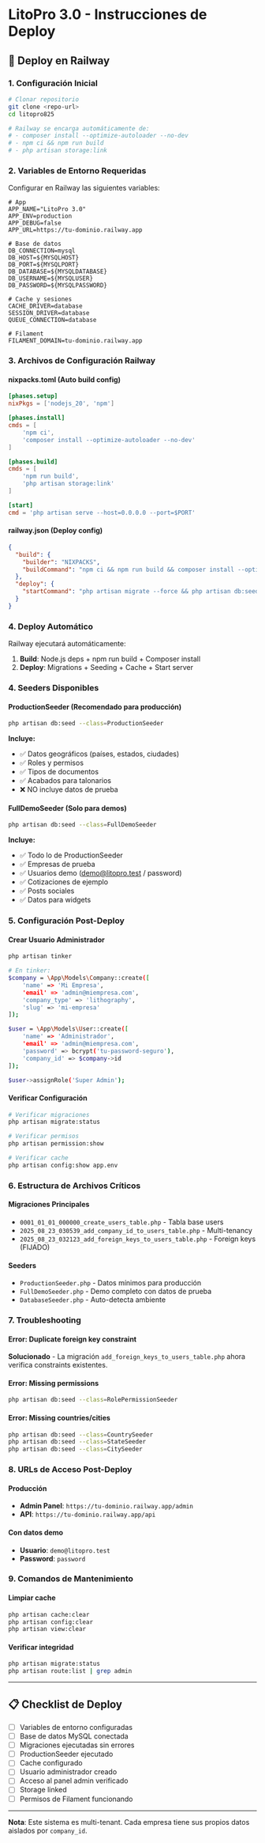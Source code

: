 # LitoPro 3.0 - Instrucciones de Deploy

## 🚀 Deploy en Railway

### 1. Configuración Inicial
```bash
# Clonar repositorio
git clone <repo-url>
cd litopro825

# Railway se encarga automáticamente de:
# - composer install --optimize-autoloader --no-dev
# - npm ci && npm run build
# - php artisan storage:link
```

### 2. Variables de Entorno Requeridas
Configurar en Railway las siguientes variables:

```env
# App
APP_NAME="LitoPro 3.0"
APP_ENV=production
APP_DEBUG=false
APP_URL=https://tu-dominio.railway.app

# Base de datos
DB_CONNECTION=mysql
DB_HOST=${MYSQLHOST}
DB_PORT=${MYSQLPORT}
DB_DATABASE=${MYSQLDATABASE}
DB_USERNAME=${MYSQLUSER}
DB_PASSWORD=${MYSQLPASSWORD}

# Cache y sesiones
CACHE_DRIVER=database
SESSION_DRIVER=database
QUEUE_CONNECTION=database

# Filament
FILAMENT_DOMAIN=tu-dominio.railway.app
```

### 3. Archivos de Configuración Railway

#### nixpacks.toml (Auto build config)
```toml
[phases.setup]
nixPkgs = ['nodejs_20', 'npm']

[phases.install]
cmds = [
    'npm ci',
    'composer install --optimize-autoloader --no-dev'
]

[phases.build]
cmds = [
    'npm run build',
    'php artisan storage:link'
]

[start]
cmd = 'php artisan serve --host=0.0.0.0 --port=$PORT'
```

#### railway.json (Deploy config)
```json
{
  "build": {
    "builder": "NIXPACKS",
    "buildCommand": "npm ci && npm run build && composer install --optimize-autoloader --no-dev"
  },
  "deploy": {
    "startCommand": "php artisan migrate --force && php artisan db:seed --class=ProductionSeeder && php artisan config:cache && php artisan route:cache && php artisan view:cache && php artisan storage:link && php artisan serve --host=0.0.0.0 --port=$PORT"
  }
}
```

### 4. Deploy Automático
Railway ejecutará automáticamente:
1. **Build**: Node.js deps + npm run build + Composer install
2. **Deploy**: Migrations + Seeding + Cache + Start server

### 4. Seeders Disponibles

#### ProductionSeeder (Recomendado para producción)
```bash
php artisan db:seed --class=ProductionSeeder
```
**Incluye:**
- ✅ Datos geográficos (países, estados, ciudades)
- ✅ Roles y permisos
- ✅ Tipos de documentos
- ✅ Acabados para talonarios
- ❌ NO incluye datos de prueba

#### FullDemoSeeder (Solo para demos)
```bash
php artisan db:seed --class=FullDemoSeeder
```
**Incluye:**
- ✅ Todo lo de ProductionSeeder
- ✅ Empresas de prueba
- ✅ Usuarios demo (demo@litopro.test / password)
- ✅ Cotizaciones de ejemplo
- ✅ Posts sociales
- ✅ Datos para widgets

### 5. Configuración Post-Deploy

#### Crear Usuario Administrador
```bash
php artisan tinker

# En tinker:
$company = \App\Models\Company::create([
    'name' => 'Mi Empresa',
    'email' => 'admin@miempresa.com',
    'company_type' => 'lithography',
    'slug' => 'mi-empresa'
]);

$user = \App\Models\User::create([
    'name' => 'Administrador',
    'email' => 'admin@miempresa.com',
    'password' => bcrypt('tu-password-seguro'),
    'company_id' => $company->id
]);

$user->assignRole('Super Admin');
```

#### Verificar Configuración
```bash
# Verificar migraciones
php artisan migrate:status

# Verificar permisos
php artisan permission:show

# Verificar cache
php artisan config:show app.env
```

### 6. Estructura de Archivos Críticos

#### Migraciones Principales
- `0001_01_01_000000_create_users_table.php` - Tabla base users
- `2025_08_23_030539_add_company_id_to_users_table.php` - Multi-tenancy
- `2025_08_23_032123_add_foreign_keys_to_users_table.php` - Foreign keys (FIJADO)

#### Seeders
- `ProductionSeeder.php` - Datos mínimos para producción
- `FullDemoSeeder.php` - Demo completo con datos de prueba
- `DatabaseSeeder.php` - Auto-detecta ambiente

### 7. Troubleshooting

#### Error: Duplicate foreign key constraint
**Solucionado** - La migración `add_foreign_keys_to_users_table.php` ahora verifica constraints existentes.

#### Error: Missing permissions
```bash
php artisan db:seed --class=RolePermissionSeeder
```

#### Error: Missing countries/cities
```bash
php artisan db:seed --class=CountrySeeder
php artisan db:seed --class=StateSeeder
php artisan db:seed --class=CitySeeder
```

### 8. URLs de Acceso Post-Deploy

#### Producción
- **Admin Panel**: `https://tu-dominio.railway.app/admin`
- **API**: `https://tu-dominio.railway.app/api`

#### Con datos demo
- **Usuario**: `demo@litopro.test`
- **Password**: `password`

### 9. Comandos de Mantenimiento

#### Limpiar cache
```bash
php artisan cache:clear
php artisan config:clear
php artisan view:clear
```

#### Verificar integridad
```bash
php artisan migrate:status
php artisan route:list | grep admin
```

---

## 📋 Checklist de Deploy

- [ ] Variables de entorno configuradas
- [ ] Base de datos MySQL conectada
- [ ] Migraciones ejecutadas sin errores
- [ ] ProductionSeeder ejecutado
- [ ] Cache configurado
- [ ] Usuario administrador creado
- [ ] Acceso al panel admin verificado
- [ ] Storage linked
- [ ] Permisos de Filament funcionando

---

**Nota**: Este sistema es multi-tenant. Cada empresa tiene sus propios datos aislados por `company_id`.